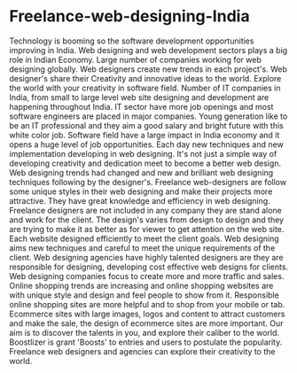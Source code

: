 # Freelance-web-designing-India
Technology is booming so the software development opportunities improving in India. Web designing and web development sectors plays a big role in Indian Economy. Large number of companies working for web designing  globally. Web designers create new trends in each project's. Web designer's share their Creativity and innovative ideas to the world. Explore the world with your creativity in software field.  Number of IT companies in India, from small to large level web site designing and development are happening throughout India. IT sector have  more job openings and most software engineers are placed in major companies. Young generation like to be an IT professional and they aim a good salary and bright future with this white color job.  Software field have a large impact in India economy and it opens a huge level of job opportunities. Each day new techniques and new implementation developing in web designing. It's not just a simple way of developing creativity and dedication meet to become a better web design. Web designing trends had changed and new and brilliant web designing techniques following by the designer's.  Freelance web-designers are follow some unique styles in their web designing and make their projects more attractive. They have great knowledge and efficiency in web designing. Freelance designers are not included in any company they are stand alone and work for the client. The design's varies from design to design and they are trying to make it as better as for viewer to get attention on the web site. Each website designed efficiently to meet the client goals.   Web designing aims new techniques and careful to meet the unique requirements of the client. Web designing agencies have highly talented designers are they are responsible for designing, developing cost effective web designs for clients. Web designing companies focus to create more and more traffic and sales.     Online shopping trends are increasing and online shopping websites are with unique style and design and feel people to show from it. Responsible online shopping sites are more helpful and to shop from your mobile or tab. Ecommerce sites with large images, logos and content to attract customers and make the sale, the design of ecommerce sites are more important.  Our aim is to discover the talents in you, and explore their caliber to the world. Boostlizer is grant 'Boosts' to entries and users to postulate the popularity. Freelance web designers and agencies can explore their creativity to the world.
